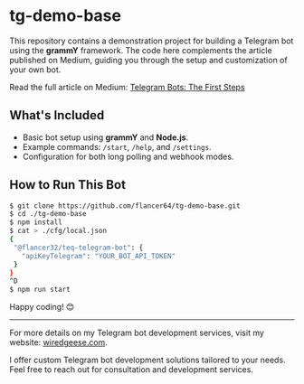 # tg-demo-base

This repository contains a demonstration project for building a Telegram bot using the **grammY** framework. The code
here complements the article published on Medium, guiding you through the setup and customization of your own bot.

Read the full article on Medium: [Telegram Bots: The First Steps](https://flancer32.com/telegram-bots-the-first-steps-c1688e572abe)

## What's Included

- Basic bot setup using **grammY** and **Node.js**.
- Example commands: `/start`, `/help`, and `/settings`.
- Configuration for both long polling and webhook modes.

## How to Run This Bot

 ```bash
$ git clone https://github.com/flancer64/tg-demo-base.git
$ cd ./tg-demo-base
$ npm install
$ cat > ./cfg/local.json
{
  "@flancer32/teq-telegram-bot": {
    "apiKeyTelegram": "YOUR_BOT_API_TOKEN"
  }
}
^D
$ npm run start
```

Happy coding! 😊

---

For more details on my Telegram bot development services, visit my website: [wiredgeese.com](https://wiredgeese.com).

I offer custom Telegram bot development solutions tailored to your needs. Feel free to reach out for consultation and
development services.


